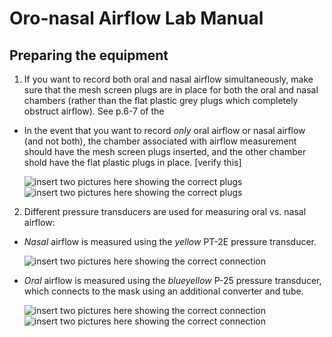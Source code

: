 # Oro-nasal Airflow Lab Manual

## Preparing the equipment
1. If you want to record both oral and nasal airflow simultaneously, make sure that the mesh screen plugs are in place for both the oral and nasal chambers (rather than the flat plastic grey plugs which completely obstruct airflow). See p.6-7 of the 
  * In the event that you want to record *only* oral airflow or nasal airflow (and not both), the chamber associated with airflow measurement should have the mesh screen plugs inserted, and the other chamber shold have the flat plastic plugs in place. [verify this]
 
	![insert two pictures here showing the correct plugs]()
	![insert two pictures here showing the correct plugs]()
 
2. Different pressure transducers are used for measuring oral vs. nasal airflow:
  * *Nasal* airflow is measured using the *yellow* PT-2E pressure transducer.
	
	![insert two pictures here showing the correct connection]()
  
  * *Oral* airflow is measured using the *blueyellow* P-25 pressure transducer, which connects to the mask using an additional converter and tube.
  
	![insert two pictures here showing the correct connection]()
	![insert two pictures here showing the correct connection]()